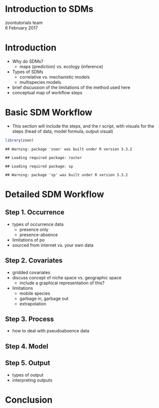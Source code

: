 # Introduction to SDMs
zoontutorials team  
6 February 2017  

# Introduction
* Why do SDMs?
  + maps (prediction) vs. ecology (inference)
* Types of SDMs
  + correlative vs. mechanistic models
  + multispecies models
* brief discussion of the limitations of the method used here
* conceptual map of workflow steps

# Basic SDM Workflow
* This section will include the steps, and the r script, with visuals for the steps (head of data, model formula, output visual)


```r
library(zoon)
```

```
## Warning: package 'zoon' was built under R version 3.3.2
```

```
## Loading required package: raster
```

```
## Loading required package: sp
```

```
## Warning: package 'sp' was built under R version 3.3.2
```


# Detailed SDM Workflow
## Step 1. Occurrence
* types of occurrence data
  + presence only
  + presence-absence
* limitations of po
* sourced from internet vs. your own data

## Step 2. Covariates
* gridded covariates
* discuss concept of niche space vs. geographic space
  + include a graphical representation of this?
* limitations 
  + mobile species
  + garbage in, garbage out
  + extrapolation

## Step 3. Process
* how to deal with pseudoabsence data

## Step 4. Model

## Step 5. Output
* types of output
* interpreting outputs

# Conclusion


